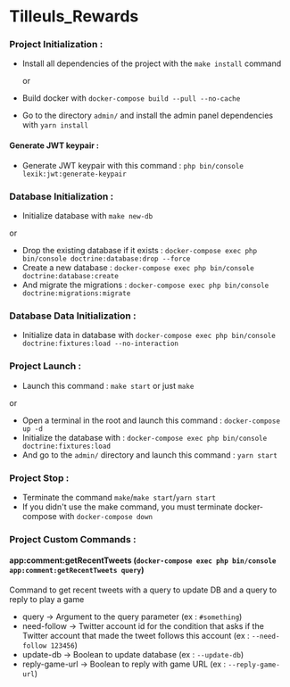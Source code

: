 # Tilleuls_Rewards

### Project Initialization :
- Install all dependencies of the project with the `make install` command

  or
- Build docker with `docker-compose build --pull --no-cache`
- Go to the directory `admin/` and install the admin panel dependencies with `yarn install`
#### Generate JWT keypair :
- Generate JWT keypair with this command : `php bin/console lexik:jwt:generate-keypair`

### Database Initialization :
- Initialize database with `make new-db`

or
- Drop the existing database if it exists : `docker-compose exec php bin/console doctrine:database:drop --force`
- Create a new database : `docker-compose exec php bin/console doctrine:database:create`
- And migrate the migrations : `docker-compose exec php bin/console doctrine:migrations:migrate`

### Database Data Initialization :
- Initialize data in database with `docker-compose exec php bin/console doctrine:fixtures:load --no-interaction`

### Project Launch :
- Launch this command : `make start` or just `make`

or
- Open a terminal in the root and launch this command : `docker-compose up -d`
- Initialize the database with : `docker-compose exec php bin/console doctrine:fixtures:load`
- And go to the `admin/` directory and launch this command : `yarn start`

### Project Stop :
- Terminate the command `make`/`make start`/`yarn start`
- If you didn't use the make command, you must terminate docker-compose with `docker-compose down`

### Project Custom Commands :
#### app:comment:getRecentTweets (`docker-compose exec php bin/console app:comment:getRecentTweets query`)
Command to get recent tweets with a query to update DB and a query to reply to play a game
- query -> Argument to the query parameter (ex : `#something`)
- need-follow -> Twitter account id for the condition that asks if the Twitter account that made the tweet follows this account (ex : `--need-follow 123456`)
- update-db -> Boolean to update database (ex : `--update-db`)
- reply-game-url -> Boolean to reply with game URL (ex : `--reply-game-url`)
